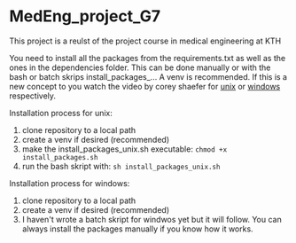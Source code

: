 # MedEng_project_G7
This project is a reulst of the project course in medical engineering at KTH

You need to install all the packages from the requirements.txt as well as the ones in the dependencies folder. This can be done manually or with the bash or batch skrips install_packages_... A venv is recommended. If this is a new concept to you watch the video by corey shaefer for [unix][1] or [windows][2] respectively.

Installation process for unix:
1) clone repository to a local path
2) create a venv if desired (recommended)
3) make the install_packages_unix.sh executable: `chmod +x install_packages.sh`
4) run the bash skript with: `sh install_packages_unix.sh`

Installation process for windows:
1) clone repository to a local path
2) create a venv if desired (recommended)
3) I haven't wrote a batch skript for windwos yet but it will follow. You can always install the packages manually if you know how it works.

[1]:	https://youtu.be/Kg1Yvry_Ydk
[2]:	https://youtu.be/APOPm01BVrk
